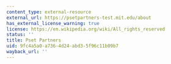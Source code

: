 ```yaml
---
content_type: external-resource
external_url: https://psetpartners-test.mit.edu/about
has_external_license_warning: true
license: https://en.wikipedia.org/wiki/All_rights_reserved
status: ''
title: Pset Partners
uid: 9fc4a5a0-a736-4d24-abd3-5f96c11b09b7
wayback_url: ''
---
```

